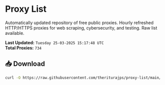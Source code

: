 # Proxy List

Automatically updated repository of free public proxies. Hourly refreshed HTTP/HTTPS proxies for web scraping, cybersecurity, and testing. Raw list available.

**Last Updated:** `Tuesday 25-03-2025 15:17:48 UTC`  
**Total Proxies:** `734`

## 📥 Download
```bash
curl -O https://raw.githubusercontent.com/theriturajps/proxy-list/main/proxies.txt

